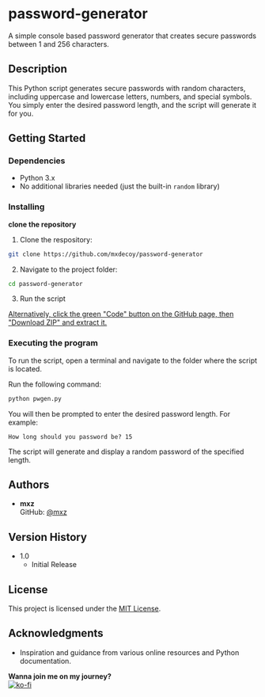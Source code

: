 # password-generator

A simple console based password generator that creates secure passwords between 1 and 256 characters.

## Description

This Python script generates secure passwords with random characters, including uppercase and lowercase letters, numbers, and special symbols. You simply enter the desired password length, and the script will generate it for you.

## Getting Started

### Dependencies

- Python 3.x
- No additional libraries needed (just the built-in `random` library)

### Installing

**clone the repository**
1. Clone the respository:
```bash
git clone https://github.com/mxdecoy/password-generator
```
2. Navigate to the project folder:
```bash
cd password-generator
```
3. Run the script

<ins>Alternatively, click the green "Code" button on the GitHub page, then "Download ZIP" and extract it.</ins>

### Executing the program

To run the script, open a terminal and navigate to the folder where the script is located.

Run the following command:

```bash
python pwgen.py
```

You will then be prompted to enter the desired password length. For example:

`How long should you password be? 15`


The script will generate and display a random password of the specified length.

## Authors

- **mxz**  
  GitHub: [@mxz](https://github.com/mxdecoy)

## Version History

- 1.0
  - Initial Release

## License

This project is licensed under the [MIT License](LICENSE).

## Acknowledgments

- Inspiration and guidance from various online resources and Python documentation.

**Wanna join me on my journey?**  
[![ko-fi](https://ko-fi.com/img/githubbutton_sm.svg)](https://ko-fi.com/V7V41EMM37)
